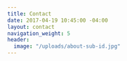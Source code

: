 ```yaml
---
title: Contact
date: 2017-04-19 10:45:00 -04:00
layout: contact
navigation_weight: 5
header:
  image: "/uploads/about-sub-id.jpg"
---
```



